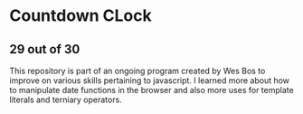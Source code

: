 # Countdown CLock
## 29 out of 30
This repository is part of an ongoing program created by Wes Bos to improve on various skills pertaining to javascript.
I learned more about how to manipulate date functions in the browser and also more uses for template literals and terniary operators.
